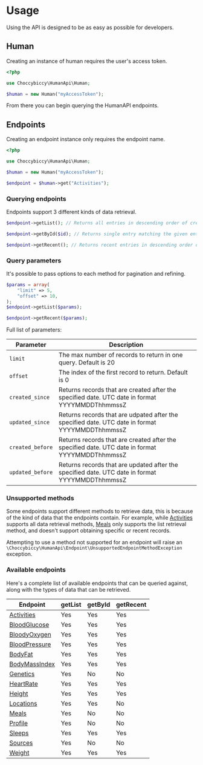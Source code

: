 # Usage

Using the API is designed to be as easy as possible for developers.

## Human
Creating an instance of human requires the user's access token.
```php
<?php

use Choccybiccy\HumanApi\Human;

$human = new Human("myAccessToken");
```

From there you can begin querying the HumanAPI endpoints.

## Endpoints
Creating an endpoint instance only requires the endpoint name.
```php
<?php

use Choccybiccy\HumanApi\Human;

$human = new Human("myAccessToken");

$endpoint = $human->get("Activities");
```

### Querying endpoints
Endpoints support 3 different kinds of data retrieval.

```php
$endpoint->getList(); // Returns all entries in descending order of creation date

$endpoint->getById($id); // Returns single entry matching the given entry ID

$endpoint->getRecent(); // Returns recent entries in descending order of creation date
```

### Query parameters
It's possible to pass options to each method for pagination and refining.
```php
$params = array(
    "limit" => 5,
    "offset" => 10,
);
$endpoint->getList($params);

$endpoint->getRecent($params);
```
Full list of parameters:

| Parameter        | Description                                                                                    |
|------------------|------------------------------------------------------------------------------------------------|
| `limit`          | The max number of records to return in one query. Default is 20                                |
| `offset`         | The index of the first record to return. Default is 0                                          |
| `created_since`  | Returns records that are created after the specified date. UTC date in format YYYYMMDDThhmmssZ |
| `updated_since`  | Returns records that are udpated after the specified date. UTC date in format YYYYMMDDThhmmssZ |
| `created_before` | Returns records that are created after the specified date. UTC date in format YYYYMMDDThhmmssZ |
| `updated_before` | Returns records that are updated after the specified date. UTC date in format YYYYMMDDThhmmssZ |

### Unsupported methods
Some endpoints support different methods to retrieve data, this is because of the kind of data that the endpoints
contain. For example, while [Activities](endpoints/Activities.md) supports all data retrieval methods,
[Meals](endpoints/Meals.md) only supports the list retrieval method, and doesn't support obtaining specific or recent
records.

Attempting to use a method not supported for an endpoint will raise
an `\Choccybiccy\HumanApi\Endpoint\UnsupportedEndpointMethodException` exception.

### Available endpoints
Here's a complete list of available endpoints that can be queried against, along with the types of data that
can be retrieved.

| Endpoint                                      | getList | getById | getRecent |
|-----------------------------------------------|---------|---------|-----------|
| [Activities](endpoints/Activities.md)       | Yes     | Yes     | Yes       |
| [BloodGlucose](endpoints/BloodGlucose.md)   | Yes     | Yes     | Yes       |
| [BloodyOxygen](endpoints/BloodOxygen.md)    | Yes     | Yes     | Yes       |
| [BloodPressure](endpoints/BloodPressure.md) | Yes     | Yes     | Yes       |
| [BodyFat](endpoints/BodyFat.md)             | Yes     | Yes     | Yes       |
| [BodyMassIndex](endpoints/BodyMassIndex.md) | Yes     | Yes     | Yes       |
| [Genetics](endpoints/Genetics.md)           | Yes     | No      | No        |
| [HeartRate](endpoints/HeartRate.md)         | Yes     | Yes     | Yes       |
| [Height](endpoints/Height.md)               | Yes     | Yes     | Yes       |
| [Locations](endpoints/Locations.md)         | Yes     | Yes     | No        |
| [Meals](endpoints/Meals.md)                 | Yes     | No      | No        |
| [Profile](endpoints/Profile.md)             | Yes     | No      | No        |
| [Sleeps](endpoints/Sleeps.md)               | Yes     | Yes     | Yes       |
| [Sources](endpoints/Sources.md)             | Yes     | No      | No        |
| [Weight](endpoints/Weight.md)               | Yes     | Yes     | Yes       |

